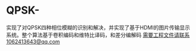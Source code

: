 # QPSK-
实现了对QPSK四种相位模糊的识别和解决，并实现了基于HDMI的图片传输显示系统。整个算法基于卷积编码和维特比译码，和差分编解码
需要工程文件请联系1062413643@qq.com
